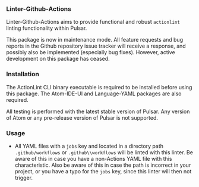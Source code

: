 ### Linter-Github-Actions

Linter-Github-Actions aims to provide functional and robust `actionlint` linting functionality within Pulsar.

This package is now in maintenance mode. All feature requests and bug reports in the Github repository issue tracker will receive a response, and possibly also be implemented (especially bug fixes). However, active development on this package has ceased.

### Installation
The ActionLint CLI binary executable is required to be installed before using this package. The Atom-IDE-UI and Language-YAML packages are also required.

All testing is performed with the latest stable version of Pulsar. Any version of Atom or any pre-release version of Pulsar is not supported.

### Usage
- All YAML files with a `jobs` key and located in a directory path `.github/workflows` or `.github\\workflows` will be linted with this linter. Be aware of this in case you have a non-Actions YAML file with this characteristic. Also be aware of this in case the path is incorrect in your project, or you have a typo for the `jobs` key, since this linter will then not trigger.
